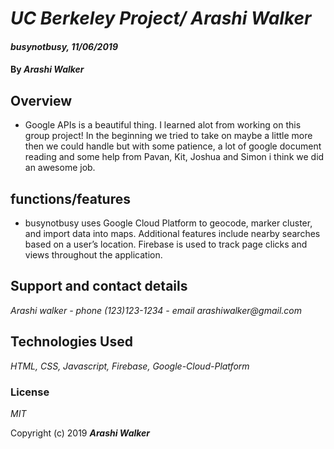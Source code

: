 # _UC Berkeley Project/ Arashi Walker_

#### _busynotbusy, 11/06/2019_

#### By _Arashi Walker_

## Overview

* Google APIs is a beautiful thing. I learned alot from working on this group project! In the beginning we tried to take on maybe a little more then we could handle but with some patience, a lot of google document reading and some help from Pavan, Kit, Joshua and Simon i think we did an awesome job.

## functions/features

* busynotbusy uses Google Cloud Platform to geocode, marker cluster, and import data into maps. Additional
features include nearby searches based on a user’s location. Firebase is used to track page clicks and
views throughout the application.

## Support and contact details

_Arashi walker - phone (123)123-1234 - email arashiwalker@gmail.com_

## Technologies Used

_HTML,_ _CSS,_ _Javascript,_ _Firebase,_ _Google-Cloud-Platform_ 


### License

*MIT*

Copyright (c) 2019  **_Arashi Walker_**
